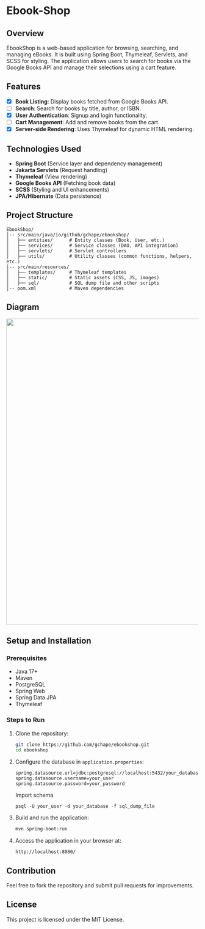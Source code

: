 # Ebook-Shop

## Overview
EbookShop is a web-based application for browsing, searching, and managing eBooks. It is built using Spring Boot, Thymeleaf, Servlets, and SCSS for styling. The application allows users to search for books via the Google Books API and manage their selections using a cart feature.

## Features
- [X] **Book Listing**: Display books fetched from Google Books API. 
- [ ] **Search**: Search for books by title, author, or ISBN.
- [X] **User Authentication**: Signup and login functionality.
- [ ] **Cart Management**: Add and remove books from the cart.
- [X] **Server-side Rendering**: Uses Thymeleaf for dynamic HTML rendering.

## Technologies Used
- **Spring Boot** (Service layer and dependency management)
- **Jakarta Servlets** (Request handling)
- **Thymeleaf** (View rendering)
- **Google Books API** (Fetching book data)
- **SCSS** (Styling and UI enhancements)
- **JPA/Hibernate** (Data persistence)

## Project Structure
```
EbookShop/
│-- src/main/java/io/github/gchape/ebookshop/
│   ├── entities/      # Entity classes (Book, User, etc.)
│   ├── services/      # Service classes (DAO, API integration)
│   ├── servlets/      # Servlet controllers
│   ├── utils/         # Utility classes (common functions, helpers, etc.)
│-- src/main/resources/
│   ├── templates/     # Thymeleaf templates
│   ├── static/        # Static assets (CSS, JS, images)
│   ├── sql/           # SQL dump file and other scripts
│-- pom.xml            # Maven dependencies
```
## Diagram
<img src="https://github.com/user-attachments/assets/37f6a063-4f97-48ef-94dd-a89e84a2b9e7" width="600" height="800"/>

## Setup and Installation
### Prerequisites
- Java 17+
- Maven
- PostgreSQL
- Spring Web
- Spring Data JPA
- Thymeleaf

### Steps to Run
1. Clone the repository:
   ```sh
   git clone https://github.com/gchape/ebookshop.git
   cd ebookshop
   ```
2. Configure the database in `application.properties`:
   ```properties
   spring.datasource.url=jdbc:postgresql://localhost:5432/your_database
   spring.datasource.username=your_user
   spring.datasource.password=your_password
   ```
   Import schema
   ```
   psql -U your_user -d your_database -f sql_dump_file
   ```
3. Build and run the application:
   ```sh
   mvn spring-boot:run
   ```
4. Access the application in your browser at:
   ```
   http://localhost:8080/
   ```

## Contribution
Feel free to fork the repository and submit pull requests for improvements.

## License
This project is licensed under the MIT License.

